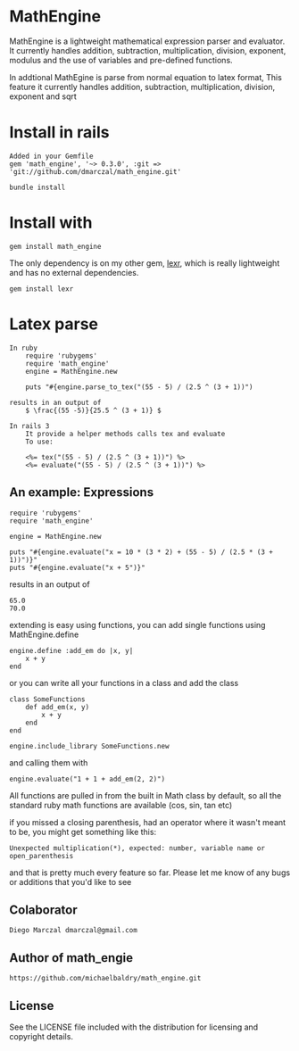 # MathEngine

MathEngine is a lightweight mathematical expression parser and evaluator.
It currently handles addition, subtraction, multiplication, division, exponent,
modulus and the use of variables and pre-defined functions.

In addtional MathEgine is parse from normal equation to latex format,
  This feature it currently handles
  addition, subtraction, multiplication, division, exponent and sqrt

# Install in rails
	
	Added in your Gemfile
	gem 'math_engine', '~> 0.3.0', :git => 'git://github.com/dmarczal/math_engine.git'
	
	bundle install

# Install with
	gem install math_engine

The only dependency is on my other gem, [lexr](http://github.com/michaelbaldry/lexr), which is really lightweight and has no external dependencies.

	gem install lexr


# Latex parse
	In ruby
		require 'rubygems'
		require 'math_engine'
		engine = MathEngine.new
		
		puts "#{engine.parse_to_tex("(55 - 5) / (2.5 ^ (3 + 1))")
	
	results in an output of
		$ \frac{(55 -5)}{25.5 ^ (3 + 1)} $
		
	In rails 3
		It provide a helper methods calls tex and evaluate
		To use:

		<%= tex("(55 - 5) / (2.5 ^ (3 + 1))") %>
		<%= evaluate("(55 - 5) / (2.5 ^ (3 + 1))") %>


## An example: Expressions

	require 'rubygems'
	require 'math_engine'

	engine = MathEngine.new

	puts "#{engine.evaluate("x = 10 * (3 * 2) + (55 - 5) / (2.5 * (3 + 1))")}"
	puts "#{engine.evaluate("x + 5")}"

results in an output of

	65.0
	70.0

extending is easy using functions, you can add single functions using MathEngine.define

	engine.define :add_em do |x, y|
		x + y
	end

or you can write all your functions in a class and add the class

	class SomeFunctions
		def add_em(x, y)
			x + y
		end
	end

	engine.include_library SomeFunctions.new

and calling them with

	engine.evaluate("1 + 1 + add_em(2, 2)")

All functions are pulled in from the built in Math class by default, so all the standard ruby math functions are available (cos, sin, tan etc)

if you missed a closing parenthesis, had an operator where it wasn't meant to be, you might get something like this:

	Unexpected multiplication(*), expected: number, variable name or open_parenthesis

and that is pretty much every feature so far. Please let me know of any bugs or additions that you'd like to see

## Colaborator
  	Diego Marczal dmarczal@gmail.com

## Author of math_engie
	https://github.com/michaelbaldry/math_engine.git

## License

See the LICENSE file included with the distribution for licensing and
copyright details.
